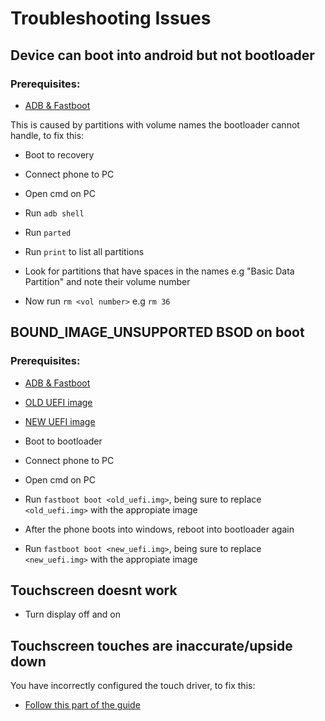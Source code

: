 # Troubleshooting Issues


## Device can boot into android but not bootloader

### Prerequisites:

- [ADB & Fastboot](https://developer.android.com/studio/releases/platform-tools)

This is caused by partitions with volume names the bootloader cannot handle, to fix this:

- Boot to recovery

- Connect phone to PC

- Open cmd on PC

- Run ```adb shell```

- Run ```parted```

- Run ```print``` to list all partitions

- Look for partitions that have spaces in the names e.g "Basic Data Partition" and note their volume number

- Now run ```rm <vol number>``` e.g ```rm 36```


## BOUND_IMAGE_UNSUPPORTED BSOD on boot

### Prerequisites:

- [ADB & Fastboot](https://developer.android.com/studio/releases/platform-tools)

- [OLD UEFI image](https://github.com/Icesito68/Port-Windows-11-Poco-X3-pro/releases/download/old_uefi/vayu_old_uefi.zip)

- [NEW UEFI image](http://github.com/degdag/edk2-msm/releases/latest)

- Boot to bootloader

- Connect phone to PC

- Open cmd on PC

- Run ```fastboot boot <old_uefi.img>```, being sure to replace ```<old_uefi.img>``` with the appropiate image

- After the phone boots into windows, reboot into bootloader again

- Run ```fastboot boot <new_uefi.img>```, being sure to replace ```<new_uefi.img>``` with the appropiate image


## Touchscreen doesnt work

- Turn display off and on


## Touchscreen touches are inaccurate/upside down

You have incorrectly configured the touch driver, to fix this:

- [Follow this part of the guide](https://github.com/Icesito68/Port-Windows-11-Poco-X3-pro/blob/main/guide/English/2-install-en.md#check-what-type-of-panel-you-have)
